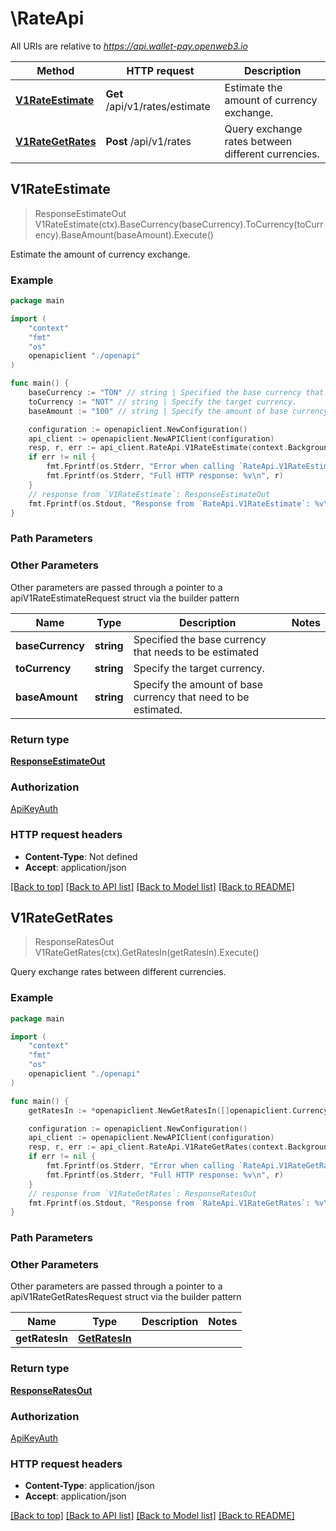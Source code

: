 # \RateApi

All URIs are relative to *https://api.wallet-pay.openweb3.io*

Method | HTTP request | Description
------------- | ------------- | -------------
[**V1RateEstimate**](RateApi.md#V1RateEstimate) | **Get** /api/v1/rates/estimate | Estimate the amount of currency exchange.
[**V1RateGetRates**](RateApi.md#V1RateGetRates) | **Post** /api/v1/rates | Query exchange rates between different currencies. 



## V1RateEstimate

> ResponseEstimateOut V1RateEstimate(ctx).BaseCurrency(baseCurrency).ToCurrency(toCurrency).BaseAmount(baseAmount).Execute()

Estimate the amount of currency exchange.



### Example

```go
package main

import (
    "context"
    "fmt"
    "os"
    openapiclient "./openapi"
)

func main() {
    baseCurrency := "TON" // string | Specified the base currency that needs to be estimated
    toCurrency := "NOT" // string | Specify the target currency.
    baseAmount := "100" // string | Specify the amount of base currency that need to be estimated.

    configuration := openapiclient.NewConfiguration()
    api_client := openapiclient.NewAPIClient(configuration)
    resp, r, err := api_client.RateApi.V1RateEstimate(context.Background()).BaseCurrency(baseCurrency).ToCurrency(toCurrency).BaseAmount(baseAmount).Execute()
    if err != nil {
        fmt.Fprintf(os.Stderr, "Error when calling `RateApi.V1RateEstimate``: %v\n", err)
        fmt.Fprintf(os.Stderr, "Full HTTP response: %v\n", r)
    }
    // response from `V1RateEstimate`: ResponseEstimateOut
    fmt.Fprintf(os.Stdout, "Response from `RateApi.V1RateEstimate`: %v\n", resp)
}
```

### Path Parameters



### Other Parameters

Other parameters are passed through a pointer to a apiV1RateEstimateRequest struct via the builder pattern


Name | Type | Description  | Notes
------------- | ------------- | ------------- | -------------
 **baseCurrency** | **string** | Specified the base currency that needs to be estimated | 
 **toCurrency** | **string** | Specify the target currency. | 
 **baseAmount** | **string** | Specify the amount of base currency that need to be estimated. | 

### Return type

[**ResponseEstimateOut**](ResponseEstimateOut.md)

### Authorization

[ApiKeyAuth](../README.md#ApiKeyAuth)

### HTTP request headers

- **Content-Type**: Not defined
- **Accept**: application/json

[[Back to top]](#) [[Back to API list]](../README.md#documentation-for-api-endpoints)
[[Back to Model list]](../README.md#documentation-for-models)
[[Back to README]](../README.md)


## V1RateGetRates

> ResponseRatesOut V1RateGetRates(ctx).GetRatesIn(getRatesIn).Execute()

Query exchange rates between different currencies. 



### Example

```go
package main

import (
    "context"
    "fmt"
    "os"
    openapiclient "./openapi"
)

func main() {
    getRatesIn := *openapiclient.NewGetRatesIn([]openapiclient.CurrencyPair{*openapiclient.NewCurrencyPair("TON", "NOT")}) // GetRatesIn | 

    configuration := openapiclient.NewConfiguration()
    api_client := openapiclient.NewAPIClient(configuration)
    resp, r, err := api_client.RateApi.V1RateGetRates(context.Background()).GetRatesIn(getRatesIn).Execute()
    if err != nil {
        fmt.Fprintf(os.Stderr, "Error when calling `RateApi.V1RateGetRates``: %v\n", err)
        fmt.Fprintf(os.Stderr, "Full HTTP response: %v\n", r)
    }
    // response from `V1RateGetRates`: ResponseRatesOut
    fmt.Fprintf(os.Stdout, "Response from `RateApi.V1RateGetRates`: %v\n", resp)
}
```

### Path Parameters



### Other Parameters

Other parameters are passed through a pointer to a apiV1RateGetRatesRequest struct via the builder pattern


Name | Type | Description  | Notes
------------- | ------------- | ------------- | -------------
 **getRatesIn** | [**GetRatesIn**](GetRatesIn.md) |  | 

### Return type

[**ResponseRatesOut**](ResponseRatesOut.md)

### Authorization

[ApiKeyAuth](../README.md#ApiKeyAuth)

### HTTP request headers

- **Content-Type**: application/json
- **Accept**: application/json

[[Back to top]](#) [[Back to API list]](../README.md#documentation-for-api-endpoints)
[[Back to Model list]](../README.md#documentation-for-models)
[[Back to README]](../README.md)

